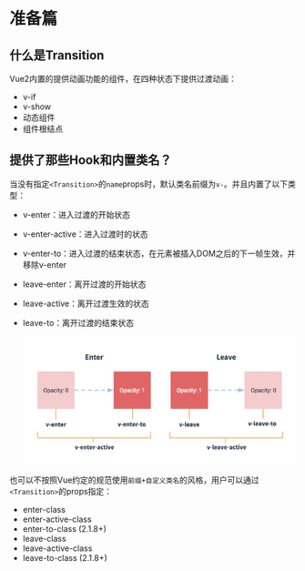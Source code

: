 # 准备篇

## 什么是Transition

Vue2内置的提供动画功能的组件，在四种状态下提供过渡动画：

- v-if
- v-show
- 动态组件
- 组件根结点

## 提供了那些Hook和内置类名？

当没有指定`<Transition>`的`name`props时，默认类名前缀为`v-`。并且内置了以下类型：

- v-enter：进入过渡的开始状态
- v-enter-active：进入过渡时的状态
- v-enter-to：进入过渡的结束状态，在元素被插入DOM之后的下一帧生效，并移除v-enter
- leave-enter：离开过渡的开始状态
- leave-active：离开过渡生效的状态
- leave-to：离开过渡的结束状态

  ![img.png](/imgs/animation/vue-transition.png)

也可以不按照Vue约定的规范使用`前缀+自定义类名`的风格，用户可以通过`<Transition>`的props指定：

- enter-class
- enter-active-class
- enter-to-class (2.1.8+)
- leave-class
- leave-active-class
- leave-to-class (2.1.8+)

